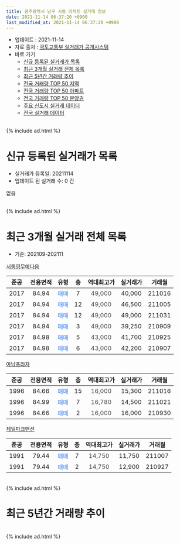 ```yaml
---
title: 광주광역시 남구 서동 아파트 실거래 정보
date: 2021-11-14 06:37:20 +0900
last_modified_at: 2021-11-14 06:37:20 +0900
---
```


* 업데이트 : 2021-11-14
* 자료 출처 : [국토교통부 실거래가 공개시스템](http://rt.molit.go.kr)
* 바로 가기
    * [신규 등록된 실거래가 목록](#신규-등록된-실거래가-목록)
    * [최근 3개월 실거래 전체 목록](#최근-3개월-실거래-전체-목록)
    * [최근 5년간 거래량 추이](#최근-5년간-거래량-추이)
    * [전국 거래량 TOP 50 지역](https://inasie.github.io/apt-trade-info/최근-3개월-전국에서-가장-거래가-많이-발생한-지역)
    * [전국 거래량 TOP 50 아파트](https://inasie.github.io/apt-trade-info/최근-3개월-전국에서-가장-거래가-많이-발생한-아파트)
    * [전국 거래량 TOP 50 분양권](https://inasie.github.io/apt-trade-info/최근-3개월-전국에서-가장-거래가-많이-발생한-분양권)
    * [주요 신도시 실거래 데이터](https://inasie.github.io/apt-trade-info/주요-신도시)
    * [전국 실거래 데이터](https://inasie.github.io/apt-trade-info/전국)
<br>
{% include ad.html %}
<br>

# 신규 등록된 실거래가 목록
* 실거래가 등록일: 20211114
* 업데이트 된 실거래 수: 0 건

없음

<br>
{% include ad.html %}
<br>

# 최근 3개월 실거래 전체 목록
* 기준: 202109-202111


[서동영무예다음](https://search.naver.com/search.naver?query=%EA%B4%91%EC%A3%BC%EA%B4%91%EC%97%AD%EC%8B%9C+%EB%82%A8%EA%B5%AC+%EC%84%9C%EB%8F%99+%EC%84%9C%EB%8F%99%EC%98%81%EB%AC%B4%EC%98%88%EB%8B%A4%EC%9D%8C)

|준공|전용면적|유형|층|역대최고가|실거래가|거래월|
|:---:|:---:|:---:|:---:|:---:|:---:|:---:|
|2017|84.94|<span style="color:#4285f3">매매</span>|7|<span style="color:#444444">49,000</span>|40,000|211016|
|2017|84.94|<span style="color:#4285f3">매매</span>|12|<span style="color:#444444">49,000</span>|46,500|211005|
|2017|84.94|<span style="color:#4285f3">매매</span>|12|<span style="color:#444444">49,000</span>|49,000|211031|
|2017|84.94|<span style="color:#4285f3">매매</span>|3|<span style="color:#444444">49,000</span>|39,250|210909|
|2017|84.98|<span style="color:#4285f3">매매</span>|5|<span style="color:#444444">43,000</span>|41,700|210925|
|2017|84.98|<span style="color:#4285f3">매매</span>|6|<span style="color:#444444">43,000</span>|42,200|210907|

[아남프라자](https://search.naver.com/search.naver?query=%EA%B4%91%EC%A3%BC%EA%B4%91%EC%97%AD%EC%8B%9C+%EB%82%A8%EA%B5%AC+%EC%84%9C%EB%8F%99+%EC%95%84%EB%82%A8%ED%94%84%EB%9D%BC%EC%9E%90)

|준공|전용면적|유형|층|역대최고가|실거래가|거래월|
|:---:|:---:|:---:|:---:|:---:|:---:|:---:|
|1996|84.66|<span style="color:#4285f3">매매</span>|15|<span style="color:#444444">16,000</span>|15,300|211016|
|1996|84.99|<span style="color:#4285f3">매매</span>|7|<span style="color:#444444">16,780</span>|14,500|211021|
|1996|84.66|<span style="color:#4285f3">매매</span>|2|<span style="color:#444444">16,000</span>|16,000|210930|

[제일파크맨션](https://search.naver.com/search.naver?query=%EA%B4%91%EC%A3%BC%EA%B4%91%EC%97%AD%EC%8B%9C+%EB%82%A8%EA%B5%AC+%EC%84%9C%EB%8F%99+%EC%A0%9C%EC%9D%BC%ED%8C%8C%ED%81%AC%EB%A7%A8%EC%85%98)

|준공|전용면적|유형|층|역대최고가|실거래가|거래월|
|:---:|:---:|:---:|:---:|:---:|:---:|:---:|
|1991|79.44|<span style="color:#4285f3">매매</span>|7|<span style="color:#444444">14,750</span>|11,750|211007|
|1991|79.44|<span style="color:#4285f3">매매</span>|2|<span style="color:#444444">14,750</span>|12,900|210927|


<br>
{% include ad.html %}
<br>

# 최근 5년간 거래량 추이


<div style="width:100%;">
    <canvas id="deal_progress" height="200"></canvas>
</div>

<script>
new Chart(document.getElementById("deal_progress"), {
    type: 'line',
    data: {
        labels: ['201611','201612','201701','201702','201703','201704','201705','201706','201707','201708','201709','201710','201711','201712','201801','201802','201803','201804','201805','201806','201807','201808','201809','201810','201811','201812','201901','201902','201903','201904','201905','201906','201907','201908','201909','201910','201911','201912','202001','202002','202003','202004','202005','202006','202007','202008','202009','202010','202011','202012','202101','202102','202103','202104','202105','202106','202107','202108','202109','202110','202111'],
        datasets: [{
            label: '매매',
            pointRadius: 1,
            data: [3, 3, 0, 1, 0, 2, 0, 2, 1, 1, 5, 3, 2, 1, 3, 2, 7, 1, 5, 3, 4, 4, 9, 9, 3, 6, 5, 6, 3, 7, 2, 12, 1, 2, 2, 0, 2, 3, 4, 2, 4, 2, 0, 4, 3, 5, 9, 3, 13, 12, 5, 4, 4, 6, 6, 1, 2, 3, 5, 6, 0],
            borderColor: "rgba(255, 201, 14, 1)",
            backgroundColor: "rgba(255, 201, 14, 0.5)",
            fill: false,
            lineTension: 0
        },{
            label: '전월세',
            pointRadius: 1,
            data: [0, 0, 8, 26, 22, 13, 9, 4, 3, 2, 3, 2, 2, 1, 1, 0, 1, 3, 0, 0, 1, 3, 2, 2, 2, 2, 6, 8, 4, 4, 3, 5, 4, 2, 4, 1, 2, 2, 4, 2, 5, 2, 1, 2, 1, 4, 2, 2, 3, 2, 4, 4, 2, 6, 7, 5, 1, 3, 0, 0, 0],
            borderColor: "rgba(0, 141, 185, 1)",
            backgroundColor: "rgba(0, 141, 185, 0.5)",
            fill: false,
            lineTension: 0
        }
        ]
    },
    options: {
        responsive: true,
        title: {
            display: false
        },
        tooltips: {
            mode: 'index',
            intersect: false
        },
        hover: {
            mode: 'nearest',
            intersect: true
        },
        scales: {
            xAxes: [{
                display: true,
                scaleLabel: {
                    display: true,
                    labelString: '년/월'
                }
            }],
            yAxes: [{
                display: true,
                ticks: {
                    suggestedMin: 0,
                },
                scaleLabel: {
                    display: true,
                    labelString: '실거래 수'
                }
            }]
        }
    }
});

</script>


<br>
{% include ad.html %}
<br>

